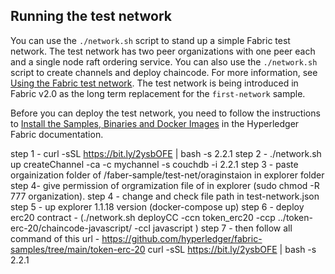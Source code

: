 ## Running the test network

You can use the `./network.sh` script to stand up a simple Fabric test network. The test network has two peer organizations with one peer each and a single node raft ordering service. You can also use the `./network.sh` script to create channels and deploy chaincode. For more information, see [Using the Fabric test network](https://hyperledger-fabric.readthedocs.io/en/latest/test_network.html). The test network is being introduced in Fabric v2.0 as the long term replacement for the `first-network` sample.

Before you can deploy the test network, you need to follow the instructions to [Install the Samples, Binaries and Docker Images](https://hyperledger-fabric.readthedocs.io/en/latest/install.html) in the Hyperledger Fabric documentation.




step 1 - curl -sSL https://bit.ly/2ysbOFE | bash -s 2.2.1
step 2 - ./network.sh up createChannel -ca -c mychannel -s couchdb -i 2.2.1
step 3 - paste orgainization folder of /faber-sample/test-net/oraginstaion in explorer folder 
step 4- give permission of orgramization file of in explorer (sudo chmod -R 777 organization). 
step 4 - change and check file path in test-network.json 
step 5 - up explorer 1.1.18 version (docker-compose up) 
step 6 - deploy erc20 contract - (./network.sh deployCC -ccn token_erc20 -ccp ../token-erc-20/chaincode-javascript/ -ccl javascript ) 
step 7 - then follow all command of this url - https://github.com/hyperledger/fabric-samples/tree/main/token-erc-20
curl -sSL https://bit.ly/2ysbOFE | bash -s 2.2.1
